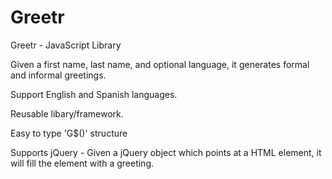 # Greetr
Greetr - JavaScript Library

Given a first name, last name, and optional language, it generates formal and informal greetings.

Support English and Spanish languages.

Reusable libary/framework.

Easy to type 'G$()' structure

Supports jQuery - Given a jQuery object which points at a HTML element, it will fill the element
with a greeting.